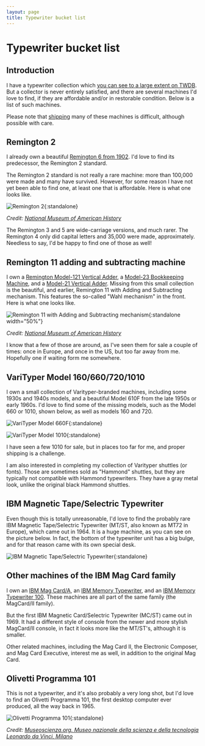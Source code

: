 ```yaml
---
layout: page
title: Typewriter bucket list
---
```


# Typewriter bucket list

## Introduction

I have a typewriter collection which [you can see to a large extent on TWDB](https://typewriterdatabase.com/typewriters.php?hunter_search=3614&collection_search=My+Collection). But a collector is never entirely satisfied, and there are several machines I'd love to find, if they are affordable and/or in restorable condition. Below is a list of such machines.

Please note that [shipping](../../posts/typewriter-shipping-update/) many of these machines is difficult, although possible with care.

## Remington 2

I already own a beautiful [Remington 6 from 1902](https://photos.app.goo.gl/5YyJJKtP9Reda8eg2). I'd love to find its predecessor, the Remington 2 standard.

The Remington 2 standard is not really a rare machine: more than 100,000 were made and many have survived. However, for some reason I have not yet been able to find one, at least one that is affordable. Here is what one looks like.

![Remington 2](/assets/pages/typewriter-bucket-list/remington2.png){:standalone}

*Credit: [National Museum of American History](https://americanhistory.si.edu/collections/search/object/nmah_687313)*

The Remington 3 and 5 are wide-carriage versions, and much rarer. The Remington 4 only did capital letters and 35,000 were made, approximately. Needless to say, I'd be happy to find one of those as well!

## Remington 11 adding and subtracting machine

I own a [Remington Model-121 Vertical Adder](https://typewriterdatabase.com/192x-remington-vertical-adder-model121.12936.typewriter), a [Model-23 Bookkeeping Machine](https://typewriterdatabase.com/192x-remington-bookkeeping-machine-23.12494.typewriter), and a [Model-21 Vertical Adder](https://typewriterdatabase.com/192x-remington-vertical-adder-21.14165.typewriter). Missing from this small collection is the beautiful, and earlier, Remington 11 with Adding and Subtracting mechanism. This features the so-called "Wahl mechanism" in the front. Here is what one looks like.

![Remington 11 with Adding and Subtracting mechanism](/assets/pages/typewriter-bucket-list/remington11wahl.png){:standalone width="50%"}

*Credit: [National Museum of American History](https://americanhistory.si.edu/collections/search/object/nmah_904253?fbclid=IwAR02VU29QBYN5V7w2-Z0fcxLodE5XzPoDFhsFpXcw-2eqcN21Ns-3nRcbDo)*

I know that a few of those are around, as I've seen them for sale a couple of times: once in Europe, and once in the US, but too far away from me. Hopefully one if waiting form me somewhere.

## VariTyper Model 160/660/720/1010

I own a small collection of Varityper-branded machines, including some 1930s and 1940s models, and a beautiful Model 610F from the late 1950s or early 1960s. I'd love to find some of the missing models, such as the Model 660 or 1010, shown below, as well as models 160 and 720.

[//]: # (![The current &#40;2022&#41; Varityper collection]&#40;/assets/posts/varityper-610f/2x/montage.jpg&#41;{:standalone width="50%"})

![VariTyper Model 660F](/assets/pages/typewriter-bucket-list/varityper660.jpg){:standalone}

![VariTyper Model 1010](/assets/pages/typewriter-bucket-list/varityper1010.jpg){:standalone}

I have seen a few 1010 for sale, but in places too far for me, and proper shipping is a challenge.

I am also interested in completing my collection of Varityper shuttles (or fonts). Those are sometimes sold as "Hammond" shuttles, but they are typically not compatible with Hammond typewriters. They have a gray metal look, unlike the original black Hammond shuttles.

## IBM Magnetic Tape/Selectric Typewriter

Even though this is totally unreasonable, I'd love to find the probably rare IBM Magnetic Tape/Selectric Typewriter (MT/ST, also known as MT72 in Europe), which came out in 1964. It is a huge machine, as you can see on the picture below. In fact, the bottom of the typewriter unit has a big bulge, and for that reason came with its own special desk.

![IBM Magnetic Tape/Selectric Typewriter](/assets/pages/typewriter-bucket-list/ibmmtst.jpg){:standalone}

## Other machines of the IBM Mag Card family

I own an [IBM Mag Card/A](https://typewriterdatabase.com/1976-ibm-mag-carda.17985.typewriter), an [IBM Memory Typewriter](https://typewriterdatabase.com/1974-ibm-memory-typewriter.15426.typewriter), and an [IBM Memory Typewriter 100](https://typewriterdatabase.com/1981-ibm-memory-typewriter-100.18932.typewriter). These machines are all part of the same family (the MagCard/II family).

But the first IBM Magnetic Card/Selectric Typewriter (MC/ST) came out in 1969. It had a different style of console from the newer and more stylish MagCard/II console, in fact it looks more like the MT/ST's, although it is smaller.

Other related machines, including the Mag Card II, the Electronic Composer, and Mag Card Executive, interest me as well, in addition to the original Mag Card.

## Olivetti Programma 101

This is not a typewriter, and it's also probably a very long shot, but I'd love to find an Olivetti Programma 101, the first desktop computer ever produced, all the way back in 1965.

![Olivetti Programma 101](/assets/pages/typewriter-bucket-list/olivetti-programma-101.jpg){:standalone}

*Credit: [Museoscienza.org. Museo nazionale della scienza e della tecnologia Leonardo da Vinci, Milano](https://www.museoscienza.org/it)*
